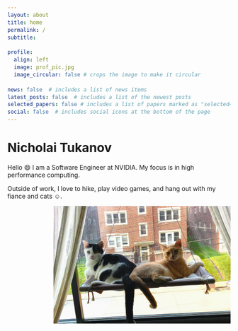 ```yaml
---
layout: about
title: home
permalink: /
subtitle: 

profile:
  align: left
  image: prof_pic.jpg
  image_circular: false # crops the image to make it circular

news: false  # includes a list of news items
latest_posts: false  # includes a list of the newest posts
selected_papers: false # includes a list of papers marked as "selected={true}"
social: false  # includes social icons at the bottom of the page
---
```


# **Nicholai Tukanov**

Hello 😄 I am a Software Engineer at NVIDIA. My focus is in high performance computing. 

Outside of work, I love to hike, play video games, and hang out with my fiance and cats :relaxed:. 

<img style="float: right;"  src="../assets/img/cats.jpg" alt="cats" width="400"/>
